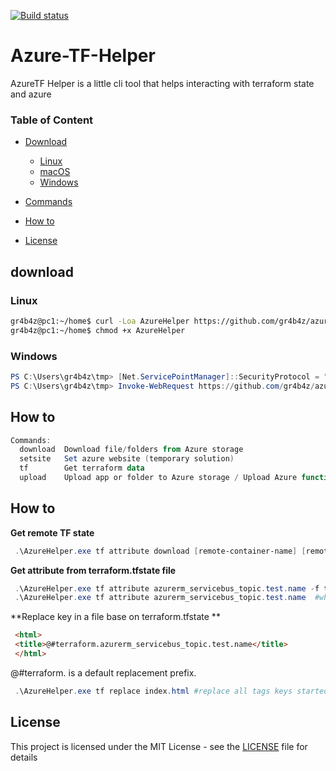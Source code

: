 [![Build status](https://ci.appveyor.com/api/projects/status/e1ia1r0arwcdl8wb?svg=true)](https://ci.appveyor.com/project/gr4b4z/azure-helper-q2waa)


# Azure-TF-Helper
AzureTF Helper is a little cli tool that helps interacting with terraform state and azure

### Table of Content
  * [Download](#download)
    + [Linux](#linux)
    + [macOS](#macos)
    + [Windows](#windows)
  * [Commands](#commands)
  * [How to](#how-to)

 
  * [License](#license)


## download
### Linux
```sh
gr4b4z@pc1:~/home$ curl -Loa AzureHelper https://github.com/gr4b4z/azure-helper/releases/download/1.0.3/AzureHelper
gr4b4z@pc1:~/home$ chmod +x AzureHelper
```
### Windows
```powershell
PS C:\Users\gr4b4z\tmp> [Net.ServicePointManager]::SecurityProtocol = "tls12, tls11, tls"
PS C:\Users\gr4b4z\tmp> Invoke-WebRequest https://github.com/gr4b4z/azure-helper/releases/download/1.0.3/AzureHelper -OutFile AzureHelper
```
## How to
```powershell
Commands:
  download  Download file/folders from Azure storage
  setsite   Set azure website (temporary solution)
  tf        Get terraform data
  upload    Upload app or folder to Azure storage / Upload Azure function 
```

## How to

**Get remote TF state**
```powershell
 .\AzureHelper.exe tf attribute download [remote-container-name] [remote-file-name] terraform.tfstate --c [Azure blob storage connection string]
```

**Get attribute from terraform.tfstate file**
```powershell
 .\AzureHelper.exe tf attribute azurerm_servicebus_topic.test.name -f terraform.tfstate #looking for attribute name from the azurerm_servicebus_topic rersource
 .\AzureHelper.exe tf attribute azurerm_servicebus_topic.test.name  #when no tfstate file, it search throught all *.tfstate files in the current directory
```

**Replace key in a file base on terraform.tfstate **
```html
 <html>
 <title>@#terraform.azurerm_servicebus_topic.test.name</title>
 </html>
```
@#terraform. is a default replacement prefix. 

```powershell
 .\AzureHelper.exe tf replace index.html #replace all tags keys started from @#terraform. to the values from terraform.tfstate
```





## License
This project is licensed under the MIT License - see the [LICENSE](LICENSE) file for details
